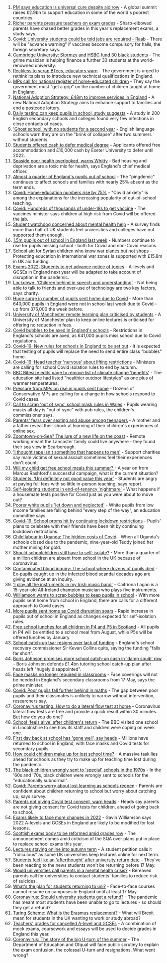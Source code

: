 1. [PM says education is universal cure despite aid row](https://www.bbc.co.uk/news/education-58006728) - A global summit raises £2.9bn to support education in some of the world's poorest countries.
2. [Richer parents pressure teachers on exam grades](https://www.bbc.co.uk/news/education-57999790) - Sharp-elbowed parents have chased better grades in this year's replacement exams, a study says.
3. [Covid: University students could be told jabs are required - Raab](https://www.bbc.co.uk/news/uk-58009677) - There will be "advance warning" if vaccines become compulsory for halls, the foreign secretary says.
4. [Cambridge University: Stormzy and HSBC fund 30 black students](https://www.bbc.co.uk/news/uk-england-cambridgeshire-58011700) - The grime musician is helping finance a further 30 students at the world-renowned university.
5. [Reckless to scrap BTecs, educators warn](https://www.bbc.co.uk/news/education-57996697) - The government is urged to rethink its plans to introduce new technical qualifications in England.
6. [MPs call for national register of home-educated children](https://www.bbc.co.uk/news/education-57974170) - They say the government must "get a grip" on the number of children taught at home in England.
7. [National Adoption Strategy: £48m to improve services in England](https://www.bbc.co.uk/news/uk-57962679) - A new National Adoption Strategy aims to enhance support to families and end a postcode lottery.
8. [Daily testing can keep pupils in school, study suggests](https://www.bbc.co.uk/news/health-57930214) - A study in 200 English secondary schools and colleges found very few infections in close contacts of cases.
9. ['Ghost school' with no students for a second year](https://www.bbc.co.uk/news/education-57892935) - English language schools warn they are on the "brink of collapse" after two summers without students.
10. [Students offered cash to defer medical degree](https://www.bbc.co.uk/news/education-57908436) - Applicants offered free accommodation and £10,000 cash by Exeter University to defer until 2022.
11. [Seaside poor health overlooked, warns Whitty](https://www.bbc.co.uk/news/uk-57908387) - Bad housing and deprivation are a toxic mix for health, says England's chief medical officer.
12. [Almost a quarter of England's pupils out of school](https://www.bbc.co.uk/news/education-57901993) - The "pingdemic" continues to affect schools and families with nearly 25% absent as the term ends.
13. [Covid: Home-education numbers rise by 75%](https://www.bbc.co.uk/news/education-57255380) - "Covid anxiety" is among the explanations for the increasing popularity of out-of-school teaching.
14. [Covid: Hundreds of thousands of under-18s to get vaccine](https://www.bbc.co.uk/news/health-57885845) - The vaccines minister says children at high risk from Covid will be offered the jab.
15. [Student watchdog concerned about mental health help](https://www.bbc.co.uk/news/education-57848786) - A survey finds more than half of UK students feel universities and colleges have not supported them enough.
16. [1.5m pupils out of school in England last week](https://www.bbc.co.uk/news/education-57820776) - Numbers continue to rise for pupils missing school - both for Covid and non-Covid reasons.
17. [School aid for Syrian children who know war planes but not shops](https://www.bbc.co.uk/news/education-57797787) - Protecting education in international war zones is supported with £15.8m in UK aid funding.
18. [Exams 2022: Students to get advance notice of topics](https://www.bbc.co.uk/news/education-57808229) - A-levels and GCSEs in England next year will be adapted to take account of disruption in the pandemic.
19. [Lockdown: 'Children behind in speech and understanding'](https://www.bbc.co.uk/news/education-57764096) - Not being able to talk to friends and over-use of technology are two key factors, says charity.
20. [Huge surge in number of pupils sent home due to Covid](https://www.bbc.co.uk/news/education-57723916) - More than 640,000 pupils in England were not in school last week due to Covid - up from 375,000 the week before.
21. [University of Manchester remote learning plan criticised by students](https://www.bbc.co.uk/news/uk-england-manchester-57746712) - A University of Manchester plan to keep online lectures is criticised for offering no reduction in fees.
22. [Covid bubbles to be axed in England's schools](https://www.bbc.co.uk/news/education-57736739) - Restrictions in England's schools are axed, as 641,000 pupils miss school due to Covid regulations.
23. [Covid-19: New rules for schools in England to be set out](https://www.bbc.co.uk/news/uk-57730189) - It is expected that testing of pupils will replace the need to send entire class "bubbles" home.
24. [Covid-19: Head teacher 'nervous' about lifting restrictions](https://www.bbc.co.uk/news/uk-england-birmingham-57712411) - Ministers are calling for school Covid isolation rules to end by autumn.
25. [BBC Bitesize edits page to remove list of climate change 'benefits'](https://www.bbc.co.uk/news/entertainment-arts-57697875) - The education site had listed "healthier outdoor lifestyles" as one plus of warmer temperatures.
26. [Pressure from MPs on rise in pupils sent home](https://www.bbc.co.uk/news/education-57683618) - Dozens of Conservative MPs are calling for a change in how schools respond to Covid cases.
27. [Call to scrap 'out of sync' school mask rules in Wales](https://www.bbc.co.uk/news/uk-wales-57677325) - Pupils wearing masks all day is "out of sync" with pub rules, the children's commissioner says.
28. [Parents' fears over sexting and abuse among teenagers](https://www.bbc.co.uk/news/education-57599347) - A mother and a father reveal their shock at learning of their children's experiences of online sex.
29. [Zoomtown-on-Sea? The lure of a new life on the coast](https://www.bbc.co.uk/news/uk-57892934) - Remote working meant the Lancaster family could live anywhere - they found their sea view in Scarborough.
30. ['I thought rape isn't something that happens to men'](https://www.bbc.co.uk/news/uk-england-57892684) - Support charities say male victims of sexual assault sometimes feel their experiences don't count.
31. [Will my child get free school meals this summer? ](https://www.bbc.co.uk/news/explainers-53053337) - A year on from Marcus Rashford's successful campaign, what is the current situation?
32. [Students: ‘Uni definitely not good value this year’](https://www.bbc.co.uk/news/education-57586742) - Students are angry at paying full fees with so little in-person teaching, says report.
33. [Self-isolating students in end-of-tenancy 'nightmare'](https://www.bbc.co.uk/news/newsbeat-57644652) - What happens if a housemate tests positive for Covid just as you were about to move out?
34. [Poorer white pupils 'let down and neglected'](https://www.bbc.co.uk/news/education-57558746) - White pupils from low income families are falling behind "every step of the way", an education committee says.
35. [Covid-19: School proms hit by continuing lockdown restrictions](https://www.bbc.co.uk/news/uk-england-cambridgeshire-57555498) - Pupils' plans to celebrate with their friends have been hit by continuing lockdown restrictions.
36. [Child labour in Uganda: The hidden costs of Covid](https://www.bbc.co.uk/news/world-africa-57600657) - When all Uganda's schools closed due to the pandemic, nine-year-old Teddy joined her mother mining for gold.
37. [Should schoolchildren still have to self-isolate?](https://www.bbc.co.uk/news/health-57528279) - More than a quarter of a million children are absent from school in the UK because of coronavirus.
38. [Contaminated blood inquiry: The school where dozens of pupils died](https://www.bbc.co.uk/news/uk-57547366) - Ex-pupils caught up in the infected blood scandal decades ago are giving evidence at an inquiry.
39. ['I play all the instruments in my Irish music band'](https://www.bbc.co.uk/news/uk-northern-ireland-57510337) - Caitríona Lagan is a 15-year-old All-Ireland champion musician who plays five instruments.
40. [Williamson wants to scrap bubbles to keep pupils in school](https://www.bbc.co.uk/news/education-57664192) - With more pupils sent home from school in England, there are calls for a different approach to Covid cases.
41. [More pupils sent home as Covid disruption soars](https://www.bbc.co.uk/news/education-57640397) - Rapid increase in pupils out of school in England as changes expected for self-isolation rules.
42. [Free school lunches for all children in P4 and P5 in Scotland](https://www.bbc.co.uk/news/uk-scotland-57359072) - All pupils in P4 will be entitled to a school meal from August, while P5s will be offered lunches by January.
43. [School catch-up tsar resigns over lack of funding](https://www.bbc.co.uk/news/education-57335558) - England's school recovery commissioner Sir Kevan Collins quits, saying the funding "falls far short".
44. [Boris Johnson promises more school catch-up cash in 'damp squib' row](https://www.bbc.co.uk/news/education-57320450) - Boris Johnson defends £1.4bn tutoring school catch-up plan after heads left "hugely disappointed".
45. [Face masks no longer required in classrooms](https://www.bbc.co.uk/news/education-57059407) - Face coverings will not be needed in England's secondary classrooms from 17 May, says the prime minister.
46. [Covid: Poor pupils fall further behind in maths](https://www.bbc.co.uk/news/education-56996245) - The gap between poor pupils and their classmates is unlikely to narrow without intervention, researchers say.
47. [Coronavirus testing: How to do a lateral flow test at home](https://www.bbc.co.uk/news/health-56326456) - Coronavirus lateral flow tests are free and provide a quick result within 30 minutes. But how do you do one?
48. [School 'feels alive' after children's return](https://www.bbc.co.uk/news/education-56375885) - The BBC visited one school in Lincolnshire to see how its staff and children were coping on week one.
49. [First day back at school has 'gone well', say heads](https://www.bbc.co.uk/news/education-56293639) - Millions have returned to school in England, with face masks and Covid tests for secondary pupils.
50. [How could children make up for lost school time?](https://www.bbc.co.uk/news/explainers-55938837) - A massive task lies ahead for schools as they try to make up for teaching time lost during the pandemic.
51. [The black children wrongly sent to 'special' schools in the 1970s](https://www.bbc.co.uk/news/uk-57099654) - In the '60s and '70s, black children were wrongly sent to schools for the "educationally subnormal".
52. [Covid: Parents worry about lost learning as schools reopen](https://www.bbc.co.uk/news/education-56292525) - Parents are confident about children returning to school but worry about catching up, says survey.
53. [Parents not giving Covid test consent, warn heads](https://www.bbc.co.uk/news/education-56297590) - Heads say parents are not giving consent for Covid tests for children, ahead of going back to school.
54. [Exams likely to face more changes in 2022](https://www.bbc.co.uk/news/education-57579211) - Gavin Williamson says 2022 A-levels and GCSEs in England are likely to be modified for lost lessons.
55. [Scottish exams body to be reformed amid grades row](https://www.bbc.co.uk/news/uk-scotland-scotland-politics-57346742) - The announcement comes amid criticism of the SQA over plans put in place to replace school exams this year.
56. [Lectures staying online into autumn term](https://www.bbc.co.uk/news/education-57150071) - A student petition calls it "ridiculous" as some UK universities keep lectures online for next term.
57. [Students feel like an 'afterthought' after university return date](https://www.bbc.co.uk/news/newsbeat-56727151) - They've been reacting to the news students won't be returning before 17 May.
58. [Would universities call parents in a mental health crisis?](https://www.bbc.co.uk/news/education-56763189) - Bereaved parents call for universities to contact students' families to reduce risk of suicides.
59. [What's the plan for students returning to uni?](https://www.bbc.co.uk/news/explainers-52753913) - Face-to-face courses cannot resume on campuses in England until at least 17 May.
60. [Coronavirus: Should university students get a refund?](https://www.bbc.co.uk/news/education-56083667) - The pandemic has meant most students have been unable to go to lectures - so should they get a refund?
61. [Turing Scheme: What is the Erasmus replacement?](https://www.bbc.co.uk/news/education-47293927) - What will Brexit mean for students in the UK wanting to work or study abroad?
62. [Teachers' grades for cancelled A-level and GCSEs](https://www.bbc.co.uk/news/education-56157413) - A combination of mock exams, coursework and essays will be used to decide grades in England this year.
63. [Coronavirus: The story of the big U-turn of the summer](https://www.bbc.co.uk/news/education-54103612) - The Department of Education and Ofqual will face public scrutiny to explain the exam confusion, the colossal U-turn and resignations. What went wrong?
